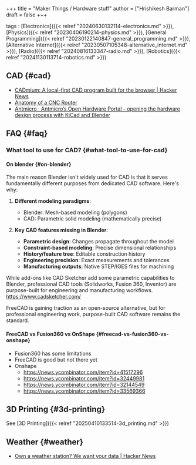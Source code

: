 +++
title = "Maker Things / Hardware stuff"
author = ["Hrishikesh Barman"]
draft = false
+++

tags
: [Electronics]({{< relref "20240630132114-electronics.md" >}}), [Physics]({{< relref "20230406190214-physics.md" >}}), [General Programming]({{< relref "20230122140847-general_programming.md" >}}), [Alternative Internet]({{< relref "20230507105348-alternative_internet.md" >}}), [Radio]({{< relref "20240816133347-radio.md" >}}), [Robotics]({{< relref "20241130113714-robotics.md" >}})


## CAD {#cad}

-   [CADmium: A local-first CAD program built for the browser | Hacker News](https://news.ycombinator.com/item?id=40428827)
-   [Anatomy of a CNC Router](https://mattferraro.dev/posts/cnc-router)
-   [Antmicro · Antmicro’s Open Hardware Portal - opening the hardware design process with KiCad and Blender](https://antmicro.com/blog/2023/04/open-hardware-portal/)


## FAQ {#faq}


### What tool to use for CAD? {#what-tool-to-use-for-cad}


#### On blender {#on-blender}

The main reason Blender isn't widely used for CAD is that it serves fundamentally different purposes from dedicated CAD software. Here's why:

1.  ****Different modeling paradigms****:
    -   Blender: Mesh-based modeling (polygons)
    -   CAD: Parametric solid modeling (mathematically precise)

2.  ****Key CAD features missing in Blender****:
    -   ****Parametric design****: Changes propagate throughout the model
    -   ****Constraint-based modeling****: Precise dimensional relationships
    -   ****History/feature tree****: Editable construction history
    -   ****Engineering precision****: Exact measurements and tolerances
    -   ****Manufacturing outputs****: Native STEP/IGES files for machining

While add-ons like CAD Sketcher add some parametric capabilities to Blender, professional CAD tools (Solidworks, Fusion 360, Inventor) are purpose-built for engineering and manufacturing workflows.
<https://www.cadsketcher.com/>

FreeCAD is gaining traction as an open-source alternative, but for professional engineering work, purpose-built CAD software remains the standard.


#### FreeCAD vs Fusion360 vs OnShape {#freecad-vs-fusion360-vs-onshape}

-   Fusion360 has some limitations
-   FreeCAD is good but not there yet
-   Onshape
    -   <https://news.ycombinator.com/item?id=41517296>
    -   <https://news.ycombinator.com/item?id=32449981>
    -   <https://news.ycombinator.com/item?id=32144549>
    -   <https://news.ycombinator.com/item?id=33569366>


## 3D Printing {#3d-printing}

See [3D Printing]({{< relref "20250410133514-3d_printing.md" >}})


## Weather {#weather}

-   [Own a weather station? We want your data | Hacker News](https://news.ycombinator.com/item?id=40589172)
